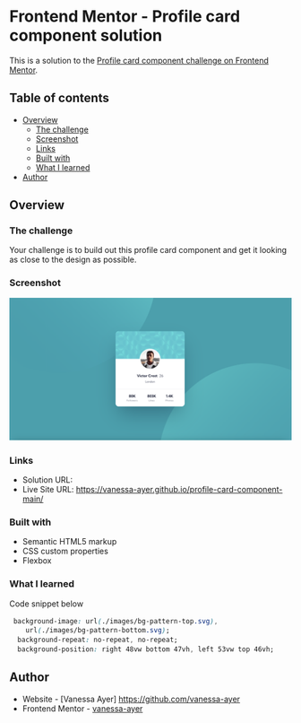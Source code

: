 # Frontend Mentor - Profile card component solution

This is a solution to the [Profile card component challenge on Frontend Mentor](https://www.frontendmentor.io/solutions/product-preview-card-component-jVOJ9Fv-6n).

## Table of contents

- [Overview](#overview)
  - [The challenge](#the-challenge)
  - [Screenshot](#screenshot)
  - [Links](#links)
  - [Built with](#built-with)
  - [What I learned](#what-i-learned)
- [Author](#author)

## Overview

### The challenge

Your challenge is to build out this profile card component and get it looking as close to the design as possible.

### Screenshot

![](design/my-desktop-design.png)

### Links

- Solution URL: 
- Live Site URL: https://vanessa-ayer.github.io/profile-card-component-main/

### Built with

- Semantic HTML5 markup
- CSS custom properties
- Flexbox

### What I learned 

Code snippet below

```css
 background-image: url(./images/bg-pattern-top.svg),
    url(./images/bg-pattern-bottom.svg);
  background-repeat: no-repeat, no-repeat;
  background-position: right 48vw bottom 47vh, left 53vw top 46vh;
```


## Author

- Website - [Vanessa Ayer] https://github.com/vanessa-ayer
- Frontend Mentor - [vanessa-ayer](https://www.frontendmentor.io/profile/vanessa-ayer)
